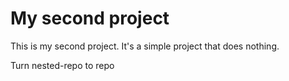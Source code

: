 # My second project

This is my second project. It's a simple project that does nothing.

Turn nested-repo to repo
